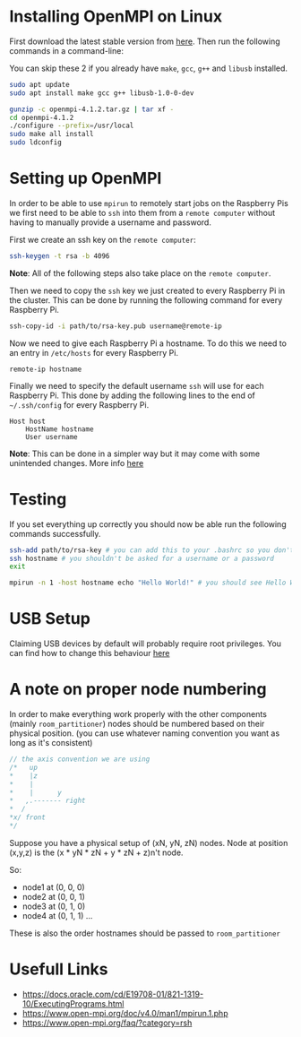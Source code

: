 # Installing OpenMPI on Linux

First download the latest stable version from [here](https://www.open-mpi.org/software/). Then run the following commands in a command-line:

You can skip these 2 if you already have `make`, `gcc`, `g++` and `libusb` installed.
```bash
sudo apt update
sudo apt install make gcc g++ libusb-1.0-0-dev
```
```bash
gunzip -c openmpi-4.1.2.tar.gz | tar xf -
cd openmpi-4.1.2
./configure --prefix=/usr/local
sudo make all install
sudo ldconfig
```

# Setting up OpenMPI

In order to be able to use `mpirun` to remotely start jobs on the Raspberry Pis we first need to be able to `ssh` into them from a `remote computer` without having to manually provide a username and password.

First we create an ssh key on the `remote computer`:

```bash
ssh-keygen -t rsa -b 4096
```
**Note**: All of the following steps also take place on the `remote computer`.

Then we need to copy the `ssh` key we just created to every Raspberry Pi in the cluster. This can be done by running the following command for every Raspberry Pi.

```bash
ssh-copy-id -i path/to/rsa-key.pub username@remote-ip
```

Now we need to give each Raspberry Pi a hostname. To do this we need to an entry in `/etc/hosts` for every Raspberry Pi.

```
remote-ip hostname
```

Finally we need to specify the default username `ssh` will use for each Raspberry Pi. This done by adding the following lines to the end of `~/.ssh/config` for every Raspberry Pi.

```
Host host
    HostName hostname
    User username  
```

**Note**: This can be done in a simpler way but it may come with some unintended changes. More info [here](https://stackoverflow.com/questions/10197559/ssh-configuration-override-the-default-username)

# Testing 

If you set everything up correctly you should now be able run the following commands successfully.

```bash
ssh-add path/to/rsa-key # you can add this to your .bashrc so you don't have to keep running this on every terminal
ssh hostname # you shouldn't be asked for a username or a password
exit

mpirun -n 1 -host hostname echo "Hello World!" # you should see Hello World!
```

# USB Setup

Claiming USB devices by default will probably require root privileges. You can find how to change this behaviour [here](https://askubuntu.com/questions/978552/how-do-i-make-libusb-work-as-non-root)

# A note on proper node numbering

In order to make everything work properly with the other components (mainly `room_partitioner`) nodes should be numbered based on their physical position.
(you can use whatever naming convention you want as long as it's consistent)
```c
// the axis convention we are using
/*   up
*    |z
*    |
*    |      y
*   ,.------- right
*  /
*x/ front
*/
```
Suppose you have a physical setup of (xN, yN, zN) nodes. Node at position (x,y,z) is the (x * yN * zN + y * zN + z)n't node.

So:
- node1 at (0, 0, 0)
- node2 at (0, 0, 1)
- node3 at (0, 1, 0)
- node4 at (0, 1, 1)
...

These is also the order hostnames should be passed to `room_partitioner`

# Usefull Links

- https://docs.oracle.com/cd/E19708-01/821-1319-10/ExecutingPrograms.html
- https://www.open-mpi.org/doc/v4.0/man1/mpirun.1.php
- https://www.open-mpi.org/faq/?category=rsh

